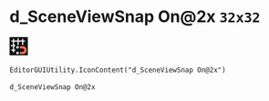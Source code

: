 # d_SceneViewSnap On@2x `32x32`
<img src="/img/d_SceneViewSnap%20On@2x.png" width=32 height=32>

``` CSharp
EditorGUIUtility.IconContent("d_SceneViewSnap On@2x")
```
```
d_SceneViewSnap On@2x
```
